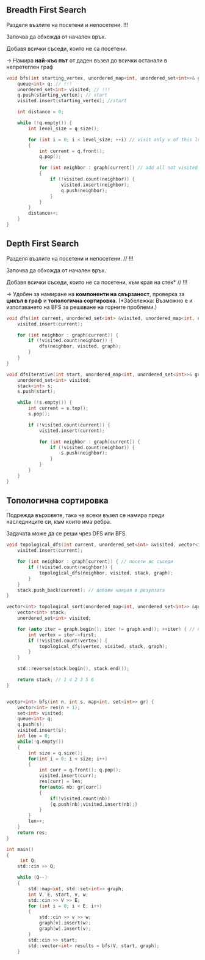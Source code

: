 ## Breadth First Search

Разделя възлите на посетени и непосетени. !!!

Започва да обхожда от начален връх.

Добавя всички съседи, които не са посетени.

-> Намира **най-къс път** от даден възел до всички останали в непретеглен граф 
```c
void bfs(int starting_vertex, unordered_map<int, unordered_set<int>>& graph) {
    queue<int> q; // !!!
    unordered_set<int> visited; // !!!
    q.push(starting_vertex); // start
    visited.insert(starting_vertex); //start

    int distance = 0;

    while (!q.empty()) {
        int level_size = q.size();

        for (int i = 0; i < level_size; ++i) // visit only v of this lvl
        {
            int current = q.front();
            q.pop();

            for (int neighbor : graph[current]) // add all not visited neighbors
            { 
                if (!visited.count(neighbor)) {
                    visited.insert(neighbor);
                    q.push(neighbor);
                }
            }
        }
        distance++;
    }
}
```
## Depth First Search
Разделя възлите на посетени и непосетени. // !!!

Започва да обхожда от начален връх.

Добавя всички съседи, които не са посетени, към края на стек* // !!!

-> Удобен за намиране на **компоненти на свързаност**, проверка за **цикъл в граф** и **топологична сортировка**. (*Забележка: Възможно е и използването на BFS за решаване на горните проблеми.)
```c
void dfs(int current, unordered_set<int> &visited, unordered_map<int, unordered_set<int>> &graph) {
    visited.insert(current);

    for (int neighbor : graph[current]) {
        if (!visited.count(neighbor)) {
            dfs(neighbor, visited, graph);
        }
    }
}
```
```c
void dfsIterative(int start, unordered_map<int, unordered_set<int>>& graph) {
    unordered_set<int> visited;
    stack<int> s;
    s.push(start);

    while (!s.empty()) {
        int current = s.top();
        s.pop();

        if (!visited.count(current)) {
            visited.insert(current);

            for (int neighbor : graph[current]) {
                if (!visited.count(neighbor)) {
                    s.push(neighbor);
                }
            }
        }
    }
}
```
## Топологична сортировка

Подрежда върховете, така че всеки възел се намира преди наследниците си, към които има ребра.

Задачата може да се реши чрез DFS или BFS.
```c
void topological_dfs(int current, unordered_set<int> &visited, vector<int> &stack, unordered_map<int, unordered_set<int>> &graph) {
    visited.insert(current);

    for (int neighbor : graph[current]) { // посети вс съседи
        if (!visited.count(neighbor)) {
            topological_dfs(neighbor, visited, stack, graph);
        }
    }
    stack.push_back(current); // добави накрая в резултата
}

vector<int> topological_sort(unordered_map<int, unordered_set<int>> &graph) {
    vector<int> stack;
    unordered_set<int> visited;

    for (auto iter = graph.begin(); iter != graph.end(); ++iter) { // посети всеки връх
        int vertex = iter->first;
        if (!visited.count(vertex)) {
            topological_dfs(vertex, visited, stack, graph);
        }
    }

    std::reverse(stack.begin(), stack.end());

    return stack; // 1 4 2 3 5 6
}
```
```c

vector<int> bfs(int n, int s, map<int, set<int>> gr) {
    vector<int> res(n + 1);
    set<int> visited;
    queue<int> q;
    q.push(s);
    visited.insert(s);
    int len = 0;
    while(!q.empty())
    {
        int size = q.size();
        for(int i = 0; i < size; i++)
        {
            int curr = q.front(); q.pop();
            visited.insert(curr);
            res[curr] = len;
            for(auto& nb: gr[curr])
            {
                if(!visited.count(nb))   
                {q.push(nb);visited.insert(nb);}
            }
        }
        len++;
    }
    return res;
}

int main()
{
     int Q;
    std::cin >> Q;

    while (Q--)
    {
        std::map<int, std::set<int>> graph;
        int V, E, start, v, w;
        std::cin >> V >> E;
        for (int i = 0; i < E; i++)
        {
            std::cin >> v >> w;
            graph[v].insert(w);
            graph[w].insert(v);
        }
        std::cin >> start;
        std::vector<int> results = bfs(V, start, graph);
    }
```
